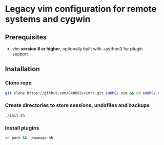 # Legacy vim configuration for remote systems and cygwin
## Prerequisites
- vim **version 8 or higher**, optionally built with +python3 for plugin support
## Installation
### Clone repo
```bash
git clone https://github.com/0x0003/vimrc.git $HOME/.vim && cd $HOME/.vim
```
### Create directories to store sessions, undofiles and backups
```bash
./init.sh
```
### Install plugins
```bash
cd pack && ./manage.sh
```
